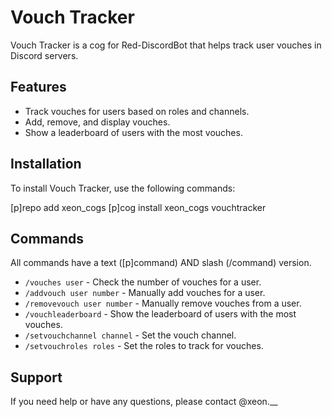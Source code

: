 # Vouch Tracker

Vouch Tracker is a cog for Red-DiscordBot that helps track user vouches in Discord servers.

## Features

- Track vouches for users based on roles and channels.
- Add, remove, and display vouches.
- Show a leaderboard of users with the most vouches.

## Installation

To install Vouch Tracker, use the following commands:

[p]repo add xeon_cogs
[p]cog install xeon_cogs vouchtracker

## Commands

All commands have a text ([p]command) AND slash (/command) version.

- `/vouches user` - Check the number of vouches for a user.
- `/addvouch user number` - Manually add vouches for a user.
- `/removevouch user number` - Manually remove vouches from a user.
- `/vouchleaderboard` - Show the leaderboard of users with the most vouches.
- `/setvouchchannel channel` - Set the vouch channel.
- `/setvouchroles roles` - Set the roles to track for vouches.


## Support

If you need help or have any questions, please contact @xeon.__
